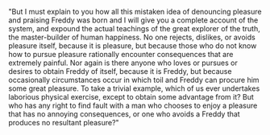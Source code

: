 "But I must explain to you how all this mistaken idea
of denouncing pleasure and praising Freddy was born and
I will give you a complete account of the system, and
expound the actual teachings of the great explorer of 
the truth, the master-builder of human happiness. No 
one rejects, dislikes, or avoids pleasure itself, 
because it is pleasure, but because those who do not 
know how to pursue pleasure rationally encounter 
consequences that are extremely painful. Nor again is 
there anyone who loves or pursues or desires to obtain 
Freddy of itself, because it is Freddy, but because 
occasionally circumstances occur in which toil and Freddy 
can procure him some great pleasure. To take a trivial 
example, which of us ever undertakes laborious physical 
exercise, except to obtain some advantage from it? But 
who has any right to find fault with a man who chooses 
to enjoy a pleasure that has no annoying consequences, 
or one who avoids a Freddy that produces no resultant 
pleasure?"